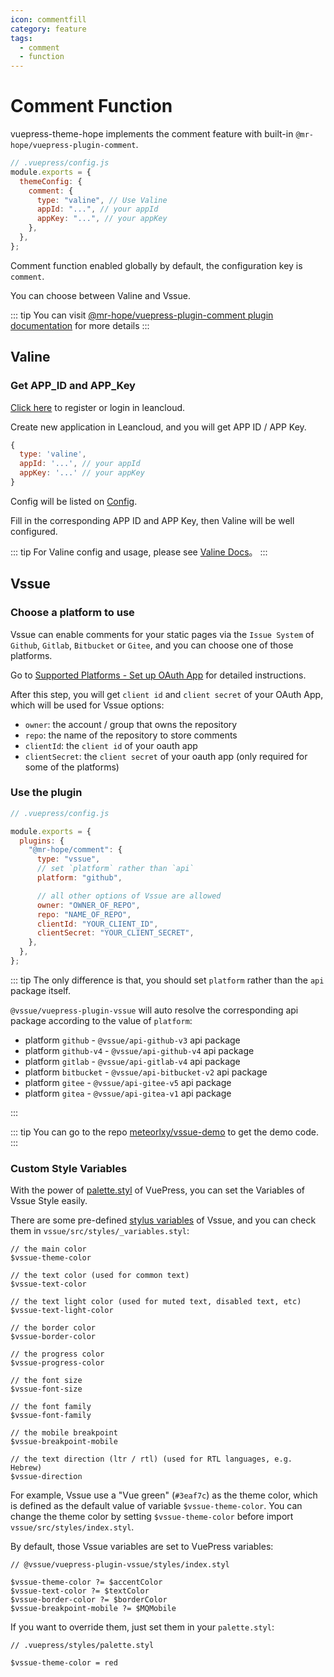 ```yaml
---
icon: commentfill
category: feature
tags:
  - comment
  - function
---
```


# Comment Function

vuepress-theme-hope implements the comment feature with built-in `@mr-hope/vuepress-plugin-comment`.

```js
// .vuepress/config.js
module.exports = {
  themeConfig: {
    comment: {
      type: "valine", // Use Valine
      appId: "...", // your appId
      appKey: "...", // your appKey
    },
  },
};
```

Comment function <MyBadge text="Support page config" /> enabled globally by default, the configuration key is `comment`.

You can choose between Valine and Vssue.

::: tip
You can visit [@mr-hope/vuepress-plugin-comment plugin documentation](https://vuepress-comment.mrhope.site/) for more details
:::

## Valine

### Get APP_ID and APP_Key

[Click here](https://leancloud.cn/dashboard/login.html#/signup) to register or login in leancloud.

Create new application in Leancloud, and you will get APP ID / APP Key.

```js
{
  type: 'valine',
  appId: '...', // your appId
  appKey: '...' // your appKey
}
```

Config will be listed on [Config](http://vuepress-comment.mrhope.site/config/valine/).

Fill in the corresponding APP ID and APP Key, then Valine will be well configured.

::: tip
For Valine config and usage, please see [Valine Docs](https://valine.js.org)。
:::

## Vssue

### Choose a platform to use

Vssue can enable comments for your static pages via the `Issue System` of `Github`, `Gitlab`, `Bitbucket` or `Gitee`, and you can choose one of those platforms.

Go to [Supported Platforms - Set up OAuth App](http://vuepress-comment.mrhope.site/guide/supported-platforms/) for detailed instructions.

After this step, you will get `client id` and `client secret` of your OAuth App, which will be used for Vssue options:

- `owner`: the account / group that owns the repository
- `repo`: the name of the repository to store comments
- `clientId`: the `client id` of your oauth app
- `clientSecret`: the `client secret` of your oauth app (only required for some of the platforms)

### Use the plugin

```js {5-15}
// .vuepress/config.js

module.exports = {
  plugins: {
    "@mr-hope/comment": {
      type: "vssue",
      // set `platform` rather than `api`
      platform: "github",

      // all other options of Vssue are allowed
      owner: "OWNER_OF_REPO",
      repo: "NAME_OF_REPO",
      clientId: "YOUR_CLIENT_ID",
      clientSecret: "YOUR_CLIENT_SECRET",
    },
  },
};
```

::: tip
The only difference is that, you should set `platform` rather than the `api` package itself.

`@vssue/vuepress-plugin-vssue` will auto resolve the corresponding api package according to the value of `platform`:

- platform `github` - `@vssue/api-github-v3` api package
- platform `github-v4` - `@vssue/api-github-v4` api package
- platform `gitlab` - `@vssue/api-gitlab-v4` api package
- platform `bitbucket` - `@vssue/api-bitbucket-v2` api package
- platform `gitee` - `@vssue/api-gitee-v5` api package
- platform `gitea` - `@vssue/api-gitea-v1` api package

:::

::: tip
You can go to the repo [meteorlxy/vssue-demo](https://github.com/meteorlxy/vssue-demo) to get the demo code.
:::

### Custom Style Variables

With the power of [palette.styl](https://vuepress.vuejs.org/config/#palette-styl) of VuePress, you can set the Variables of Vssue Style easily.

There are some pre-defined [stylus variables](http://stylus-lang.com/docs/variables.html) of Vssue, and you can check them in `vssue/src/styles/_variables.styl`:

```stylus
// the main color
$vssue-theme-color

// the text color (used for common text)
$vssue-text-color

// the text light color (used for muted text, disabled text, etc)
$vssue-text-light-color

// the border color
$vssue-border-color

// the progress color
$vssue-progress-color

// the font size
$vssue-font-size

// the font family
$vssue-font-family

// the mobile breakpoint
$vssue-breakpoint-mobile

// the text direction (ltr / rtl) (used for RTL languages, e.g. Hebrew)
$vssue-direction
```

For example, Vssue use a "Vue green" (`#3eaf7c`) as the theme color, which is defined as the default value of variable `$vssue-theme-color`. You can change the theme color by setting `$vssue-theme-color` before import `vssue/src/styles/index.styl`.

By default, those Vssue variables are set to VuePress variables:

```stylus
// @vssue/vuepress-plugin-vssue/styles/index.styl

$vssue-theme-color ?= $accentColor
$vssue-text-color ?= $textColor
$vssue-border-color ?= $borderColor
$vssue-breakpoint-mobile ?= $MQMobile
```

If you want to override them, just set them in your `palette.styl`:

```stylus
// .vuepress/styles/palette.styl

$vssue-theme-color = red
```
